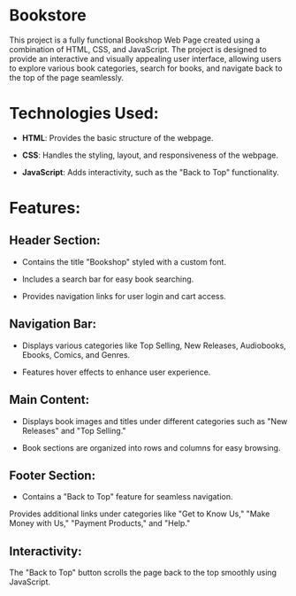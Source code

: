 # Bookstore
This project is a fully functional Bookshop Web Page created using a combination of HTML, CSS, and JavaScript. The project is designed to provide an interactive and visually appealing user interface, allowing users to explore various book categories, search for books, and navigate back to the top of the page seamlessly.

# Technologies Used:

- **HTML**: Provides the basic structure of the webpage.

- **CSS**: Handles the styling, layout, and responsiveness of the webpage.

- **JavaScript**: Adds interactivity, such as the "Back to Top" functionality.

# Features:

## Header Section:

- Contains the title "Bookshop" styled with a custom font.

- Includes a search bar for easy book searching.

- Provides navigation links for user login and cart access.

## Navigation Bar:

- Displays various categories like Top Selling, New Releases, Audiobooks, Ebooks, Comics, and Genres.

- Features hover effects to enhance user experience.

## Main Content:

- Displays book images and titles under different categories such as "New Releases" and "Top Selling."

- Book sections are organized into rows and columns for easy browsing.

## Footer Section:

- Contains a "Back to Top" feature for seamless navigation.

Provides additional links under categories like "Get to Know Us," "Make Money with Us," "Payment Products," and "Help."

## Interactivity:

The "Back to Top" button scrolls the page back to the top smoothly using JavaScript.
